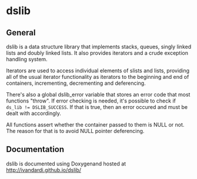 # dslib

## General

dslib is a data structure library that implements stacks, queues, singly linked
lists and doubly linked lists. It also provides iterators and a crude exception
handling system.

Iterators are used to access individual elements of slists and lists, providing
all of the usual iterator functionality as iterators to the beginning and
end of containers, incrementing, decrementing and deferencing.

There's also a global dslib_error variable that stores an error code that most
functions "throw". If error checking is needed, it's possible to check if
`ds_lib != DSLIB_SUCCESS`. If that is true, then an error occured and must be
dealt with accordingly.

All functions assert whether the container passed to them is NULL or not. The
reason for that is to avoid NULL pointer deferencing.

## Documentation
dslib is documented using Doxygenand hosted at http://ivandardi.github.io/dslib/
